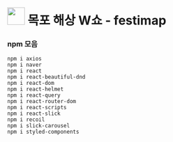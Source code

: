 # <img style = "width:40px; height:40px;" src = "https://github.com/user-attachments/assets/30538d64-b0eb-4408-90d5-c407dd42925f"> 목포 해상 W쇼 - festimap


### npm 모음
```
npm i axios
npm i naver
npm i react
npm i react-beautiful-dnd
npm i react-dom
npm i react-helmet
npm i react-query
npm i react-router-dom
npm i react-scripts
npm i react-slick
npm i recoil
npm i slick-carousel
npm i styled-components
```
